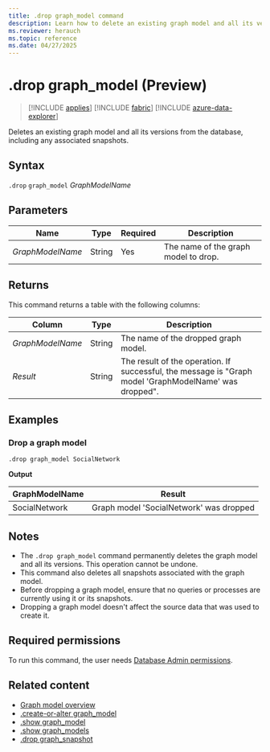 ```yaml
---
title: .drop graph_model command
description: Learn how to delete an existing graph model and all its versions
ms.reviewer: herauch
ms.topic: reference
ms.date: 04/27/2025
---
```


# .drop graph_model (Preview)

> [!INCLUDE [applies](../../includes/applies-to-version/applies.md)] [!INCLUDE [fabric](../../includes/applies-to-version/fabric.md)] [!INCLUDE [azure-data-explorer](../../includes/applies-to-version/azure-data-explorer.md)]

Deletes an existing graph model and all its versions from the database, including any associated snapshots.

## Syntax

`.drop` `graph_model` *GraphModelName*

## Parameters

|Name|Type|Required|Description|
|--|--|--|--|
|*GraphModelName*|String|Yes|The name of the graph model to drop.|

## Returns

This command returns a table with the following columns:

|Column|Type|Description|
|--|--|--|
|*GraphModelName*|String|The name of the dropped graph model.|
|*Result*|String|The result of the operation. If successful, the message is "Graph model 'GraphModelName' was dropped".|

## Examples

### Drop a graph model

```kusto
.drop graph_model SocialNetwork
```

**Output**

|GraphModelName|Result|
|---|---|
|SocialNetwork|Graph model 'SocialNetwork' was dropped|

## Notes

- The `.drop graph_model` command permanently deletes the graph model and all its versions. This operation cannot be undone.
- This command also deletes all snapshots associated with the graph model.
- Before dropping a graph model, ensure that no queries or processes are currently using it or its snapshots.
- Dropping a graph model doesn't affect the source data that was used to create it.

## Required permissions

To run this command, the user needs [Database Admin permissions](../../management/access-control/role-based-access-control.md).

## Related content

* [Graph model overview](graph-model-overview.md)
* [.create-or-alter graph_model](graph-model-create-or-alter.md)
* [.show graph_model](graph-model-show.md)
* [.show graph_models](graph-models-show.md)
* [.drop graph_snapshot](graph-snapshot-drop.md)